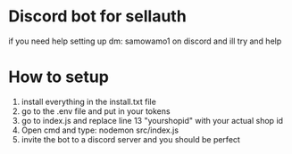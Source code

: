 # Discord bot for sellauth
if you need help setting up dm: samowamo1 on discord and ill try and help
# How to setup
1. install everything in the install.txt file
2. go to the .env file and put in your tokens
3. go to index.js and replace line 13 "yourshopid" with your actual shop id
4. Open cmd and type: nodemon src/index.js
5. invite the bot to a discord server and you should be perfect
